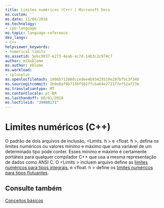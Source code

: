 ```yaml
---
title: Limites numéricos (C++) | Microsoft Docs
ms.custom: ''
ms.date: 11/04/2016
ms.technology:
- cpp-language
ms.topic: language-reference
dev_langs:
- C++
helpviewer_keywords:
- numerical limits
ms.assetid: 5ebc9837-e273-4ea6-ac7d-14b3c2c974c7
author: mikeblome
ms.author: mblome
ms.workload:
- cplusplus
ms.openlocfilehash: 1806b71208dccedee4b93429510e297bfbc3f348
ms.sourcegitcommit: 2b9e8af9b7138f502ffcba64e2721f7ef52af23b
ms.translationtype: MT
ms.contentlocale: pt-BR
ms.lasthandoff: 08/01/2018
ms.locfileid: "39408171"
---
```

# <a name="numerical-limits-c"></a>Limites numéricos (C++)
O padrão de dois arquivos de inclusão, \<Limits. h > e \<float. h >, defina os limites numéricos ou valores mínimo e máximo que uma variável de um determinado tipo pode conter. Esses mínimo e máximo é certamente portáteis para qualquer compilador C++ que usa a mesma representação de dados como ANSI C. O \<Limits > incluem arquivo define as [limites numéricos para tipos integrais](../cpp/integer-limits.md), e \<float. h > define os [limites numéricos para tipos flutuantes](../cpp/floating-limits.md).  
  
## <a name="see-also"></a>Consulte também  
 [Conceitos básicos](../cpp/basic-concepts-cpp.md)